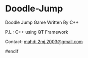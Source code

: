 # Doodle-Jump

Doodle Jump Game Written By C++

P.L : C++ using QT Framework

Contact: mahdi.2mj.2003@gmail.com

#endif
